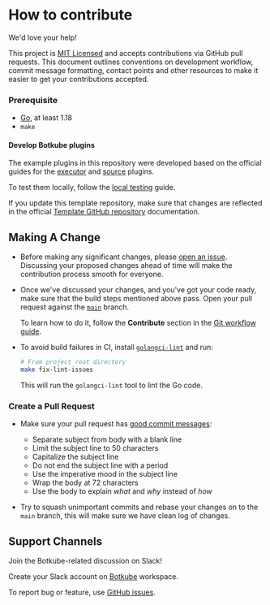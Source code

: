 # How to contribute

We'd love your help!

This project is [MIT Licensed](LICENSE) and accepts contributions via GitHub pull requests. This document outlines conventions on development workflow, commit message formatting, contact points and other resources to make it easier to get your contributions accepted.

### Prerequisite

- [Go](https://go.dev), at least 1.18
- `make`

#### Develop Botkube plugins

The example plugins in this repository were developed based on the official guides for the [executor](https://docs.botkube.io/next/plugin/custom-executor) and [source](https://docs.botkube.io/next/plugin/custom-source) plugins.

To test them locally, follow the [local testing](https://docs.botkube.io/next/plugin/local-testing) guide.

If you update this template repository, make sure that changes are reflected in the official [Template GitHub repository](https://docs.botkube.io/next/plugin/template-gh-repo) documentation.

## Making A Change

- Before making any significant changes, please [open an issue](https://github.com/kubeshop/botkube-plugins-template/issues). Discussing your proposed changes ahead of time will make the contribution process smooth for everyone.

- Once we've discussed your changes, and you've got your code ready, make sure that the build steps mentioned above pass. Open your pull request against the [`main`](https://github.com/kubeshop/botkube-plugins-template/tree/main) branch.

  To learn how to do it, follow the **Contribute** section in the [Git workflow guide](https://github.com/kubeshop/botkube/tree/main/git-workflow.md).

- To avoid build failures in CI, install [`golangci-lint`](https://golangci-lint.run/usage/install/) and run:

  ```sh
  # From project root directory
  make fix-lint-issues
  ```
  This will run the `golangci-lint` tool to lint the Go code.

### Create a Pull Request

- Make sure your pull request has [good commit messages](https://chris.beams.io/posts/git-commit/):
  - Separate subject from body with a blank line
  - Limit the subject line to 50 characters
  - Capitalize the subject line
  - Do not end the subject line with a period
  - Use the imperative mood in the subject line
  - Wrap the body at 72 characters
  - Use the body to explain _what_ and _why_ instead of _how_

- Try to squash unimportant commits and rebase your changes on to the `main` branch, this will make sure we have clean log of changes.

## Support Channels

Join the Botkube-related discussion on Slack!

Create your Slack account on [Botkube](https://join.botkube.io) workspace.

To report bug or feature, use [GitHub issues](https://github.com/kubeshop/botkube-plugins-template/issues/new/choose).
